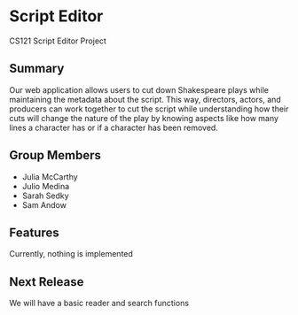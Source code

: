 # Script Editor
CS121 Script Editor Project

## Summary
Our web application allows users to cut down Shakespeare plays while maintaining the metadata about the script. 
This way, directors, actors, and producers can work together to cut the script while understanding how their 
cuts will change the nature of the play by knowing aspects like how many lines a character has or if a character 
has been removed. 

## Group Members
* Julia McCarthy  
* Julio Medina  
* Sarah Sedky  
* Sam Andow

## Features
Currently, nothing is implemented

## Next Release
We will have a basic reader and search functions

